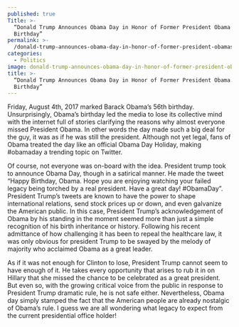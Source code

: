 ```yaml
---
published: true
Title: >-
  “Donald Trump Announces Obama Day in Honor of Former President Obama's
  Birthday”
permalink: >-
  /donald-trump-announces-obama-day-in-honor-of-former-president-obamas-birthday/
categories:
  - Politics
image: donald-trump-announces-obama-day-in-honor-of-former-president-obamas-birthday
title: >-
  “Donald Trump Announces Obama Day in Honor of Former President Obama's
  Birthday”
---
```

Friday, August 4th, 2017 marked Barack Obama’s 56th birthday. Unsurprisingly, Obama’s birthday led the media to lose its collective mind with the internet full of stories clarifying the reasons why almost everyone missed President Obama. In other words the day made such a big deal for the guy, it was as if he was still the president. Although not yet legal, fans of Obama treated the day like an official Obama Day Holiday, making #obamaday a trending topic on Twitter.

Of course, not everyone was on-board with the idea. President trump took to announce Obama Day, though in a satirical manner. He made the tweet “Happy Birthday, Obama. Hope you are enjoying watching your failed legacy being torched by a real president. Have a great day! #ObamaDay”. President Trump’s tweets are known to have the power to shape international relations, send stock prices up or down, and even galvanize the American public.
In this case, President Trump’s acknowledgement of Obama by his standing in the moment seemed more than just a simple recognition of his birth inheritance or history. Following his recent admittance of how challenging it has been to repeal the healthcare law, it was only obvious for president Trump to be swayed by the melody of majority who acclaimed Obama as a great leader.

As if it was not enough for Clinton to lose, President Trump cannot seem to have enough of it. He takes every opportunity that arises to rub it in on Hillary that she missed the chance to be celebrated as a great president. But even so, with the growing critical voice from the public in response to President Trump dramatic rule, he is not safe either. Nevertheless, Obama day simply stamped the fact that the American people are already nostalgic of Obama’s rule. I guess we are all wondering what legacy to expect from the current presidential office holder!
